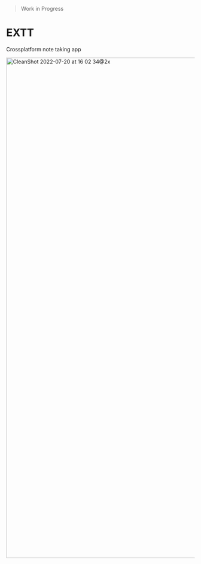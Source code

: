 > Work in Progress

# EXTT

Crossplatform note taking app

<img width="1340" alt="CleanShot 2022-07-20 at 16 02 34@2x" src="https://user-images.githubusercontent.com/827338/179988622-414c5bba-cb0e-4606-b490-72eb1e7553d8.png">
